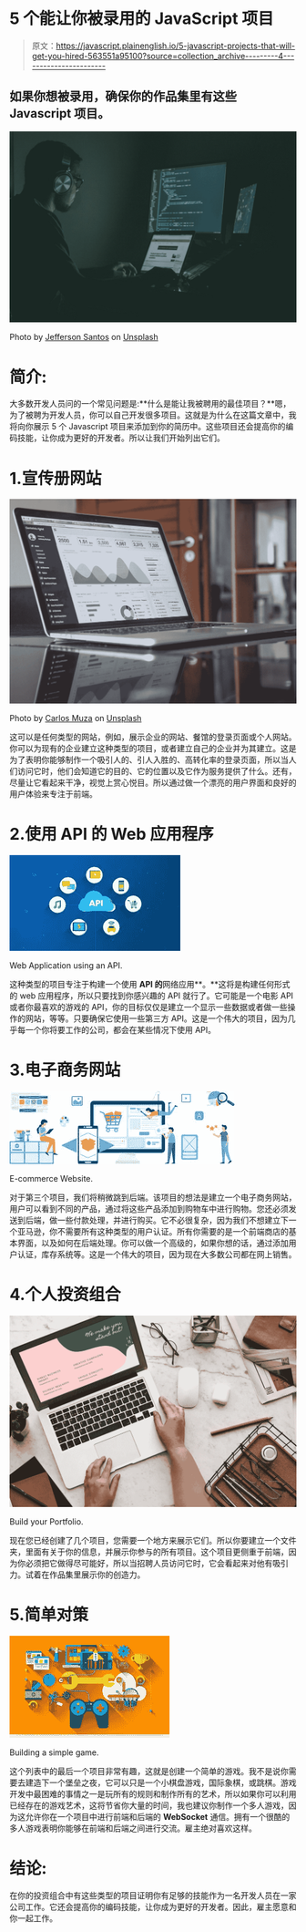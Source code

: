 # 5 个能让你被录用的 JavaScript 项目

> 原文：<https://javascript.plainenglish.io/5-javascript-projects-that-will-get-you-hired-563551a95100?source=collection_archive---------4----------------------->

## 如果你想被录用，确保你的作品集里有这些 Javascript 项目。

![](img/162a8b89a46c85fa5d2ee15d46914319.png)

Photo by [Jefferson Santos](https://unsplash.com/@jefflssantos?utm_source=medium&utm_medium=referral) on [Unsplash](https://unsplash.com?utm_source=medium&utm_medium=referral)

# 简介:

大多数开发人员问的一个常见问题是:**什么是能让我被聘用的最佳项目？**嗯，为了被聘为开发人员，你可以自己开发很多项目。这就是为什么在这篇文章中，我将向你展示 5 个 Javascript 项目来添加到你的简历中。这些项目还会提高你的编码技能，让你成为更好的开发者。所以让我们开始列出它们。

# 1.宣传册网站

![](img/9153aba9abcc0b30feea0b7edb5b4112.png)

Photo by [Carlos Muza](https://unsplash.com/@kmuza?utm_source=medium&utm_medium=referral) on [Unsplash](https://unsplash.com?utm_source=medium&utm_medium=referral)

这可以是任何类型的网站，例如，展示企业的网站、餐馆的登录页面或个人网站。你可以为现有的企业建立这种类型的项目，或者建立自己的企业并为其建立。这是为了表明你能够制作一个吸引人的、引人入胜的、高转化率的登录页面，所以当人们访问它时，他们会知道它的目的、它的位置以及它作为服务提供了什么。还有，尽量让它看起来干净，视觉上赏心悦目。所以通过做一个漂亮的用户界面和良好的用户体验来专注于前端。

# 2.使用 API 的 Web 应用程序

![](img/4e18f50cccccfb4ef05edd1bf9ba606b.png)

Web Application using an API.

这种类型的项目专注于构建一个使用 **API 的**网络应用**。**这将是构建任何形式的 web 应用程序，所以只要找到你感兴趣的 API 就行了。它可能是一个电影 API 或者你最喜欢的游戏的 API，你的目标仅仅是建立一个显示一些数据或者做一些操作的网站，等等。只要确保它使用一些第三方 API。这是一个伟大的项目，因为几乎每一个你将要工作的公司，都会在某些情况下使用 API。

# 3.电子商务网站

![](img/05b0b2be885e27ae39f71cb56d26de60.png)

E-commerce Website.

对于第三个项目，我们将稍微跳到后端。该项目的想法是建立一个电子商务网站，用户可以看到不同的产品，通过将这些产品添加到购物车中进行购物。您还必须发送到后端，做一些付款处理，并进行购买。它不必很复杂，因为我们不想建立下一个亚马逊，你不需要所有这种类型的用户认证。所有你需要的是一个前端商店的基本界面，以及如何在后端处理。你可以做一个高级的，如果你想的话，通过添加用户认证，库存系统等。这是一个伟大的项目，因为现在大多数公司都在网上销售。

# 4.个人投资组合

![](img/439667a69e3a88a72db1ce78fc21e25c.png)

Build your Portfolio.

现在您已经创建了几个项目，您需要一个地方来展示它们。所以你要建立一个文件夹，里面有关于你的信息，并展示你参与的所有项目。这个项目更侧重于前端，因为你必须把它做得尽可能好，所以当招聘人员访问它时，它会看起来对他有吸引力。试着在作品集里展示你的创造力。

# 5.简单对策

![](img/12b335d491b4739b3ae3e8e451df99c3.png)

Building a simple game.

这个列表中的最后一个项目非常有趣，这就是创建一个简单的游戏。我不是说你需要去建造下一个堡垒之夜，它可以只是一个小棋盘游戏，国际象棋，或跳棋。游戏开发中最困难的事情之一是玩所有的规则和制作所有的艺术，所以如果你可以利用已经存在的游戏艺术，这将节省你大量的时间，我也建议你制作一个多人游戏，因为这允许你在一个项目中进行前端和后端的 **WebSocket** 通信。拥有一个很酷的多人游戏表明你能够在前端和后端之间进行交流。雇主绝对喜欢这样。

# 结论:

在你的投资组合中有这些类型的项目证明你有足够的技能作为一名开发人员在一家公司工作。它还会提高你的编码技能，让你成为更好的开发者。因此，雇主愿意和你一起工作。